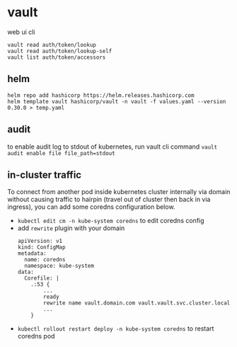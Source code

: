 # vault

web ui cli
```
vault read auth/token/lookup
vault read auth/token/lookup-self
vault list auth/token/accessors
```

## helm

```
helm repo add hashicorp https://helm.releases.hashicorp.com
helm template vault hashicorp/vault -n vault -f values.yaml --version 0.30.0 > temp.yaml
```

## audit

to enable audit log to stdout of kubernetes, run vault cli command
`vault audit enable file file_path=stdout`

## in-cluster traffic

To connect from another pod inside kubernetes cluster internally via domain without causing traffic to
hairpin (travel out of cluster then back in via ingress), you can add some coredns configuration below.
- `kubectl edit cm -n kube-system coredns` to edit coredns config
- add `rewrite` plugin with your domain
  ```
  apiVersion: v1
  kind: ConfigMap
  metadata:
    name: coredns
    namespace: kube-system
  data:
    Corefile: |
      .:53 {
          ...
          ready
          rewrite name vault.domain.com vault.vault.svc.cluster.local
          ...
      }
  ```
- `kubectl rollout restart deploy -n kube-system coredns` to restart coredns pod
